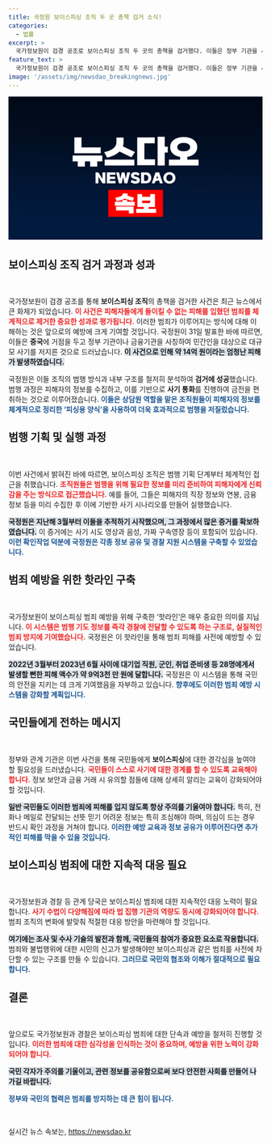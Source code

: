 ```yaml
---
title: 국정원 보이스피싱 조직 두 곳 총책 검거 소식!
categories:
  - 법률
excerpt: >
  국가정보원이 검경 공조로 보이스피싱 조직 두 곳의 총책을 검거했다. 이들은 정부 기관을 사칭해 약 14억 원을 편취했으며, 체계적인 범행 방식으로 피해자를 속였다. 국정원의 추적 덕분에 28명 피해 예방도 이뤄졌다.
feature_text: >
  국가정보원이 검경 공조로 보이스피싱 조직 두 곳의 총책을 검거했다. 이들은 정부 기관을 사칭해 약 14억 원을 편취했으며, 체계적인 범행 방식으로 피해자를 속였다. 국정원의 추적 덕분에 28명 피해 예방도 이뤄졌다.
image: '/assets/img/newsdao_breakingnews.jpg'
---
```


<p><img src="/assets/img/newsdao_breakingnews.jpg" alt="implanttips 속보" /></p>

<h2 data-ke-size="size26">보이스피싱 조직 검거 과정과 성과</h2>

<p data-ke-size="size16">&nbsp;</p>

<p>국가정보원이 검경 공조를 통해 <strong>보이스피싱 조직</strong>의 총책을 검거한 사건은 최근 뉴스에서 큰 화제가 되었습니다. <b><span style="color: #ee2323;">이 사건은 피해자들에게 돌이킬 수 없는 피해를 입혔던 범죄를 체계적으로 제거한 중요한 성과로 평가됩니다.</span></b> 이러한 범죄가 이루어지는 방식에 대해 이해하는 것은 앞으로의 예방에 크게 기여할 것입니다. 국정원이 31일 발표한 바에 따르면, 이들은 <strong>중국</strong>에 거점을 두고 정부 기관이나 금융기관을 사칭하여 민간인을 대상으로 대규모 사기를 저지른 것으로 드러났습니다. <b><span style="background-color: #21538527;">이 사건으로 인해 약 14억 원이라는 엄청난 피해가 발생하였습니다.</span></b></p>

<p>국정원은 이들 조직의 범행 방식과 내부 구조를 철저히 분석하여 <strong>검거에 성공</strong>했습니다. 범행 과정은 피해자의 정보를 수집하고, 이를 기반으로 <strong>사기 통화</strong>를 진행하여 금전을 편취하는 것으로 이루어졌습니다. <b><span style="color: #1a5490;">이들은 상담원 역할을 맡은 조직원들이 피해자의 정보를 체계적으로 정리한 ‘피싱용 양식’을 사용하여 더욱 효과적으로 범행을 저질렀습니다.</span></b> </p>

<h2 data-ke-size="size26">범행 기획 및 실행 과정</h2>

<p data-ke-size="size16">&nbsp;</p>

<p>이번 사건에서 밝혀진 바에 따르면, 보이스피싱 조직은 범행 기획 단계부터 체계적인 접근을 취했습니다. <b><span style="color: #ee2323;">조직원들은 범행을 위해 필요한 정보를 미리 준비하여 피해자에게 신뢰감을 주는 방식으로 접근했습니다.</span></b> 예를 들어, 그들은 피해자의 직장 정보와 연봉, 금융 정보 등을 미리 수집한 후 이에 기반한 사기 시나리오를 만들어 실행했습니다. </p>

<p><b><span style="background-color: #21538527;">국정원은 지난해 3월부터 이들을 추적하기 시작했으며, 그 과정에서 많은 증거를 확보하였습니다.</span></b> 이 증거에는 사기 시도 영상과 음성, 가짜 구속영장 등이 포함되어 있습니다. <b><span style="color: #1a5490;">이런 확인작업 덕분에 국정원은 각종 정보 공유 및 경찰 지원 시스템을 구축할 수 있었습니다.</span></b></p>

<h2 data-ke-size="size26">범죄 예방을 위한 핫라인 구축</h2>

<p data-ke-size="size16">&nbsp;</p>

<p>국가정보원이 보이스피싱 범죄 예방을 위해 구축한 ‘핫라인’은 매우 중요한 의미를 지닙니다. <b><span style="color: #ee2323;">이 시스템은 범행 기도 정보를 즉각 경찰에 전달할 수 있도록 하는 구조로, 실질적인 범죄 방지에 기여했습니다.</span></b> 국정원은 이 핫라인을 통해 범죄 피해를 사전에 예방할 수 있었습니다. </p>

<p><b><span style="background-color: #21538527;">2022년 3월부터 2023년 6월 사이에 대기업 직원, 군인, 취업 준비생 등 28명에게서 발생할 뻔한 피해 액수가 약 9억3천 만 원에 달합니다.</span></b> 국정원은 이 시스템을 통해 국민의 안전을 지키는 데 크게 기여했음을 자부하고 있습니다. <b><span style="color: #1a5490;">향후에도 이러한 범죄 예방 시스템을 강화할 계획입니다.</span></b></p>

<h2 data-ke-size="size26">국민들에게 전하는 메시지</h2>

<p data-ke-size="size16">&nbsp;</p>

<p>정부와 관계 기관은 이번 사건을 통해 국민들에게 <strong>보이스피싱</strong>에 대한 경각심을 높여야 할 필요성을 드러냈습니다. <b><span style="color: #ee2323;">국민들이 스스로 사기에 대한 경계를 할 수 있도록 교육해야 합니다.</span></b> 정보 보안과 금융 거래 시 유의할 점들에 대해 상세히 알리는 교육이 강화되어야 할 것입니다. </p>

<p><b><span style="background-color: #21538527;">일반 국민들도 이러한 범죄에 피해를 입지 않도록 항상 주의를 기울여야 합니다.</span></b> 특히, 전화나 메일로 전달되는 선뜻 믿기 어려운 정보는 특히 조심해야 하며, 의심이 드는 경우 반드시 확인 과정을 거쳐야 합니다. <b><span style="color: #1a5490;">이러한 예방 교육과 정보 공유가 이루어진다면 추가적인 피해를 막을 수 있을 것입니다.</span></b></p>

<h2 data-ke-size="size26">보이스피싱 범죄에 대한 지속적 대응 필요</h2>

<p data-ke-size="size16">&nbsp;</p>

<p>국가정보원과 경찰 등 관계 당국은 보이스피싱 범죄에 대한 지속적인 대응 노력이 필요합니다. <b><span style="color: #ee2323;">사기 수법이 다양해짐에 따라 법 집행 기관의 역량도 동시에 강화되어야 합니다.</span></b> 범죄 조직의 변화에 발맞춰 적절한 대응 방안을 마련해야 할 것입니다. </p>

<p><b><span style="background-color: #21538527;">여기에는 조사 및 수사 기술의 발전과 함께, 국민들의 참여가 중요한 요소로 작용합니다.</span></b> 범죄와 불법행위에 대한 시민의 신고가 발생해야만 보이스피싱과 같은 범죄를 사전에 차단할 수 있는 구조를 만들 수 있습니다. <b><span style="color: #1a5490;">그러므로 국민의 협조와 이해가 절대적으로 필요합니다.</span></b> </p>

<h2 data-ke-size="size26">결론</h2>

<p data-ke-size="size16">&nbsp;</p>

<p>앞으로도 국가정보원과 경찰은 보이스피싱 범죄에 대한 단속과 예방을 철저히 진행할 것입니다. <b><span style="color: #ee2323;">이러한 범죄에 대한 심각성을 인식하는 것이 중요하며, 예방을 위한 노력이 강화되어야 합니다.</span></b> </p>

<p><b><span style="background-color: #21538527;">국민 각자가 주의를 기울이고, 관련 정보를 공유함으로써 보다 안전한 사회를 만들어 나가길 바랍니다.</span></b> </p>

<p><b><span style="color: #1a5490;">정부와 국민의 협력은 범죄를 방지하는 데 큰 힘이 됩니다.</span></b> </p>

<p data-ke-size="size16">&nbsp;</p>
실시간 뉴스 속보는, <a href="https://newsdao.kr" rel="dofollow">https://newsdao.kr</a>


